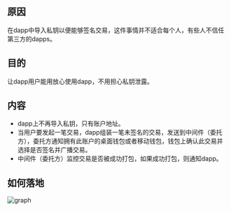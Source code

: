 ## 原因

在dapp中导入私钥以便能够签名交易，这件事情并不适合每个人，有些人不信任第三方的dapps。
  
## 目的

让dapp用户能用放心使用dapp，不用担心私钥泄露。

## 内容

- dapp上不再导入私钥，只有账户地址。
- 当用户要发起一笔交易，dapp组装一笔未签名的交易，发送到中间件（委托方），委托方通知拥有此账户的桌面钱包或者移动钱包，钱包上确认此交易并选择是否签名并广播交易。
- 中间件（委托方）监控交易是否被成功打包，如果成功打包，则通知dapp。

## 如何落地

![graph](https://github.com/MIMIEYES/readmd/blob/master/dapp%E4%BA%A4%E6%98%93%E5%A7%94%E6%89%98%E7%AD%BE%E5%90%8D.png)
